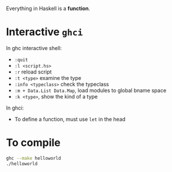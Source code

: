 Everything in Haskell is a **function**.

# Interactive `ghci`

In ghc interactive shell:

* `:quit`
* `:l <script.hs>`
* `:r` reload script
* `:t <type>` examine the type
* `:info <typeclass>` check the typeclass
* `:m + Data.List Data.Map`, load modules to global bname space
* `:k <type>`, show the kind of a type

In ghci:

* To define a function, must use `let` in the head


# To compile
```bash
ghc --make helloworld
./helloworld
```
